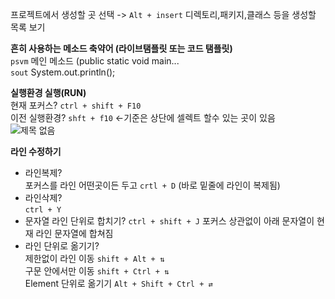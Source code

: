 프로젝트에서 생성할 곳 선택 -> `Alt + insert` 디렉토리,패키지,클래스 등을 생성할 목록 보기

**흔히 사용하는 메소드 축약어 (라이브탬플릿 또는 코드 탬플릿)**   
`psvm` 메인 메소드 (public static void main...   
`sout` System.out.println();
   
**실행환경 실행(RUN)**      
현재 포커스? `ctrl + shift + F10`   
이전 실행환경? `shft + f10` <-기준은 상단에 셀렉트 할수 있는 곳이 있음   
![제목 없음](https://user-images.githubusercontent.com/63778557/109759022-c24c0080-7c2f-11eb-832e-a0f287e735a4.png)   
   
**라인 수정하기**
- 라인복제?    
포커스를 라인 어떤곳이든 두고 `crtl + D` (바로 밑줄에 라인이 복제됨)      
- 라인삭제?     
`ctrl + Y`      
- 문자열 라인 단위로 합치기?
`ctrl + shift + J` 포커스 상관없이 아래 문자열이 현재 라인 문자열에 합쳐짐      
- 라인 단위로 옮기기?    
제한없이 라인 이동 `shift + Alt + ⇅`    
구문 안에서만 이동 `shift + Ctrl + ⇅`    
Element 단위로 옮기기 `Alt + Shift + Ctrl + ⇄`   
